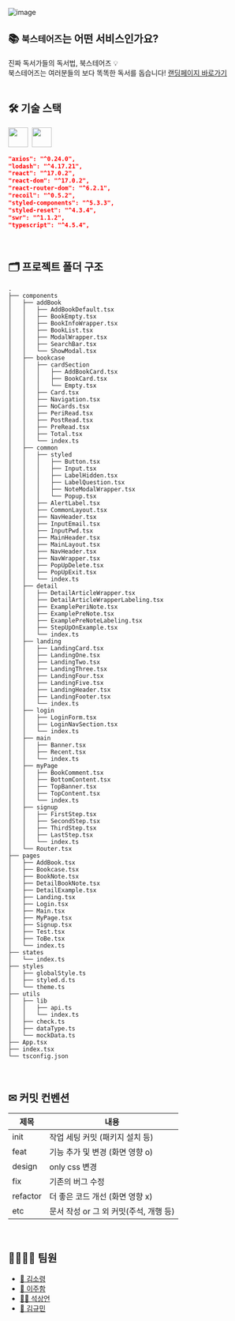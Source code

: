 ![image](https://user-images.githubusercontent.com/73876068/148671692-f6cdd096-dab3-4d8e-9b51-443eb3b947ba.png)

## 📚 `북스테어즈`는 어떤 서비스인가요?
진짜 독서가들의 독서법, 북스테어즈 💡
<br/>
북스테어즈는 여러분들의 보다 똑똑한 독서를 돕습니다!
[랜딩페이지 바로가기](https://bookstairs.netlify.app/)
<br/>
<br/>

## 🛠 기술 스택
<img src="https://img.shields.io/badge/-ReactJs-61DAFB?logo=react&logoColor=white&style=flat" height=40>&nbsp;&nbsp;<img src="https://img.shields.io/badge/-Typescript-3074BF?logo=Typescript&logoColor=white&style=flat" height=40>&nbsp;&nbsp;
```json
"axios": "^0.24.0",
"lodash": "^4.17.21",
"react": "^17.0.2",
"react-dom": "^17.0.2",
"react-router-dom": "^6.2.1",
"recoil": "^0.5.2",
"styled-components": "^5.3.3",
"styled-reset": "^4.3.4",
"swr": "^1.1.2",
"typescript": "^4.5.4",
```
<br/>

## 🗂 프로젝트 폴더 구조
```
.
├── components
│   ├── addBook
│   │   ├── AddBookDefault.tsx
│   │   ├── BookEmpty.tsx
│   │   ├── BookInfoWrapper.tsx
│   │   ├── BookList.tsx
│   │   ├── ModalWrapper.tsx
│   │   ├── SearchBar.tsx
│   │   └── ShowModal.tsx
│   ├── bookcase
│   │   ├── cardSection
│   │   │   ├── AddBookCard.tsx
│   │   │   ├── BookCard.tsx
│   │   │   └── Empty.tsx
│   │   ├── Card.tsx
│   │   ├── Navigation.tsx
│   │   ├── NoCards.tsx
│   │   ├── PeriRead.tsx
│   │   ├── PostRead.tsx
│   │   ├── PreRead.tsx
│   │   ├── Total.tsx
│   │   └── index.ts
│   ├── common
│   │   ├── styled
│   │   │   ├── Button.tsx
│   │   │   ├── Input.tsx
│   │   │   ├── LabelHidden.tsx
│   │   │   ├── LabelQuestion.tsx
│   │   │   ├── NoteModalWrapper.tsx
│   │   │   └── Popup.tsx
│   │   ├── AlertLabel.tsx
│   │   ├── CommonLayout.tsx
│   │   ├── NavHeader.tsx
│   │   ├── InputEmail.tsx
│   │   ├── InputPwd.tsx
│   │   ├── MainHeader.tsx
│   │   ├── MainLayout.tsx
│   │   ├── NavHeader.tsx
│   │   ├── NavWrapper.tsx
│   │   ├── PopUpDelete.tsx
│   │   ├── PopUpExit.tsx
│   │   └── index.ts
│   ├── detail
│   │   ├── DetailArticleWrapper.tsx
│   │   ├── DetailArticleWrapperLabeling.tsx
│   │   ├── ExamplePeriNote.tsx
│   │   ├── ExamplePreNote.tsx
│   │   ├── ExamplePreNoteLabeling.tsx
│   │   ├── StepUpOnExample.tsx
│   │   └── index.ts
│   ├── landing 
│   │   ├── LandingCard.tsx
│   │   ├── LandingOne.tsx
│   │   ├── LandingTwo.tsx
│   │   ├── LandingThree.tsx
│   │   ├── LandingFour.tsx
│   │   ├── LandingFive.tsx
│   │   ├── LandingHeader.tsx
│   │   ├── LandingFooter.tsx
│   │   └── index.ts
│   ├── login
│   │   ├── LoginForm.tsx
│   │   ├── LoginNavSection.tsx
│   │   └── index.ts
│   ├── main
│   │   ├── Banner.tsx
│   │   ├── Recent.tsx
│   │   └── index.ts
│   ├── myPage
│   │   ├── BookComment.tsx
│   │   ├── BottomContent.tsx
│   │   ├── TopBanner.tsx
│   │   ├── TopContent.tsx
│   │   └── index.ts
│   ├── signup
│   │   ├── FirstStep.tsx
│   │   ├── SecondStep.tsx
│   │   ├── ThirdStep.tsx
│   │   ├── LastStep.tsx
│   │   └── index.ts
│   └── Router.tsx
├── pages
│   ├── AddBook.tsx
│   ├── Bookcase.tsx
│   ├── BookNote.tsx
│   ├── DetailBookNote.tsx
│   ├── DetailExample.tsx
│   ├── Landing.tsx
│   ├── Login.tsx
│   ├── Main.tsx
│   ├── MyPage.tsx
│   ├── Signup.tsx
│   ├── Test.tsx
│   ├── ToBe.tsx
│   └── index.ts
├── states
│   └── index.ts
├── styles
│   ├── globalStyle.ts
│   ├── styled.d.ts
│   └── theme.ts
├── utils
│   ├── lib
│   │   ├── api.ts
│   │   └── index.ts
│   ├── check.ts
│   ├── dataType.ts
│   └── mockData.ts
├── App.tsx
├── index.tsx
└── tsconfig.json
```
<br />

## ✉ 커밋 컨벤션
|제목|내용|
|------|---|
|init|작업 세팅 커밋 (패키지 설치 등)|
|feat|기능 추가 및 변경 (화면 영향 o)|
|design|only css 변경|
|fix|기존의 버그 수정|
|refactor|더 좋은 코드 개선 (화면 영향 x)|
|etc|문서 작성 or 그 외 커밋(주석, 개행 등)|
<br />

## 👨‍💻👩‍💻 팀원

- [👧 김소령](https://github.com/orgs/TeamBookTez/people/soryeongk)
- [🧑 이주함](https://github.com/orgs/TeamBookTez/people/soryeongk)
- [👱‍♂️ 석상언](https://github.com/orgs/TeamBookTez/people/soryeongk)
- [🤴 김규민](https://github.com/orgs/TeamBookTez/people/soryeongk)
